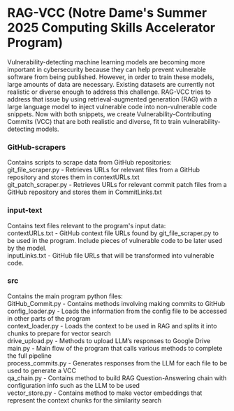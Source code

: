 # RAG-VCC (Notre Dame's Summer 2025 Computing Skills Accelerator Program)

Vulnerability-detecting machine learning models are becoming more important in cybersecurity because they can help prevent vulnerable software from being published. However, in order to train these models, large amounts of data are necessary. Existing datasets are currently not realistic or diverse enough to address this challenge. RAG-VCC tries to address that issue by using retrieval-augmented generation (RAG) with a large language model to inject vulnerable code into non-vulnerable code snippets. Now with both snippets, we create Vulnerability-Contributing Commits (VCC) that are both realistic and diverse, fit to train vulnerability-detecting models.  

### GitHub-scrapers
Contains scripts to scrape data from GitHub repositories:  
git_file_scraper.py - Retrieves URLs for relevant files from a GitHub repository and stores them in contextURLs.txt  
git_patch_scraper.py - Retrieves URLs for relevant commit patch files from a GitHub repository and stores them in CommitLinks.txt  
  
### input-text
Contains text files relevant to the program's input data:  
contextURLs.txt - GitHub context file URLs found by git_file_scraper.py to be used in the program. Include pieces of vulnerable code to be later used by the model.  
inputLinks.txt - GitHub file URLs that will be transformed into vulnerable code.  

### src
Contains the main program python files:  
GitHub_Commit.py - Contains methods involving making commits to GitHub  
config_loader.py - Loads the information from the config file to be accessed in other parts of the program  
context_loader.py - Loads the context to be used in RAG and splits it into chunks to prepare for vector search  
drive_upload.py - Methods to upload LLM’s responses to Google Drive  
main.py - Main flow of the program that calls various methods to complete the full pipeline  
process_commits.py - Generates responses from the LLM for each file to be used to generate a VCC  
qa_chain.py - Contains method to build RAG Question-Answering chain with configuration info such as the LLM to be used  
vector_store.py - Contains method to make vector embeddings that represent the context chunks for the similarity search  
